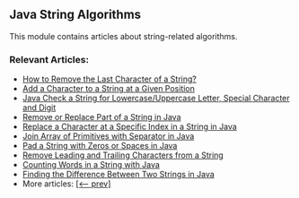 ## Java String Algorithms

This module contains articles about string-related algorithms.

### Relevant Articles:
- [How to Remove the Last Character of a String?](https://www.surya.com/java-remove-last-character-of-string)
- [Add a Character to a String at a Given Position](https://www.surya.com/java-add-character-to-string)
- [Java Check a String for Lowercase/Uppercase Letter, Special Character and Digit](https://www.surya.com/java-lowercase-uppercase-special-character-digit-regex)
- [Remove or Replace Part of a String in Java](https://www.surya.com/java-remove-replace-string-part)
- [Replace a Character at a Specific Index in a String in Java](https://www.surya.com/java-replace-character-at-index)
- [Join Array of Primitives with Separator in Java](https://www.surya.com/java-join-primitive-array)
- [Pad a String with Zeros or Spaces in Java](https://www.surya.com/java-pad-string)
- [Remove Leading and Trailing Characters from a String](https://www.surya.com/java-remove-trailing-characters)
- [Counting Words in a String with Java](https://www.surya.com/java-word-counting)
- [Finding the Difference Between Two Strings in Java](https://www.surya.com/java-difference-between-two-strings)
- More articles: [[<-- prev]](../core-java-string-algorithms)
